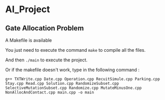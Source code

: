 # AI_Project
## Gate Allocation Problem

A Makefile is available 

You just need to execute the command `make` to compile all the files.

And then `./main` to execute the project.

Or if the makefile doesn't work, type in the following command :

`g++ TXTWrite.cpp Date.cpp Operation.cpp RecuitSimule.cpp Parking.cpp Stay.cpp Read.cpp Solution.cpp RandomizeSubset.cpp  SelectiveMutationSubset.cpp Randomize.cpp MutateMinusOne.cpp NonAllocAndContact.cpp main.cpp -o main`